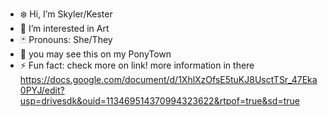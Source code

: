 - ❄️ Hi, I’m Skyler/Kester
- 🎨 I’m interested in Art
- 🃏 Pronouns: She/They
- 🌌 you may see this on my PonyTown
- ⚡ Fun fact: check more on link! more information in there
https://docs.google.com/document/d/1XhlXzOfsE5tuKJ8UsctTSr_47Eka0PYJ/edit?usp=drivesdk&ouid=113469514370994323622&rtpof=true&sd=true
